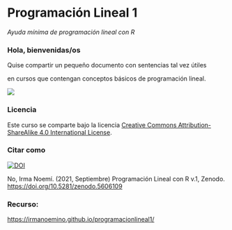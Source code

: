 # Programación Lineal 1
*Ayuda mínima de programación lineal con R*
### Hola, bienvenidas/os
Quise compartir un pequeño documento con sentencias tal vez útiles 

en cursos que contengan conceptos básicos de programación lineal.



![ ](https://c.tenor.com/lpfGANy32AcAAAAC/kermit-kermit-the-frog.gif)

### Licencia

Este curso se comparte bajo la licencia [Creative Commons Attribution-ShareAlike 4.0 International License](https://creativecommons.org/licenses/by-sa/4.0/deed.es_ES).

### Citar como

[![DOI](https://zenodo.org/badge/doi/10.5281/zenodo.5606109.svg)](https://zenodo.org/badge/latestdoi/419512972)

No, Irma Noemí. (2021, Septiembre) Programación Lineal con R v.1, Zenodo. https://doi.org/10.5281/zenodo.5606109

### Recurso: 
https://irmanoemino.github.io/programacionlineal1/


